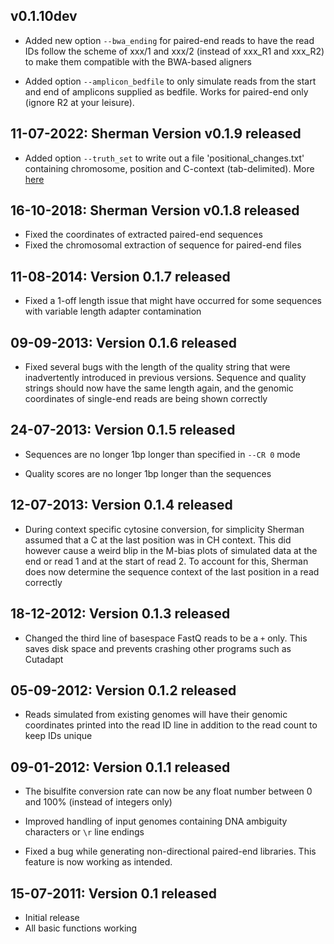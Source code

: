 ## v0.1.10dev

- Added new option `--bwa_ending` for paired-end reads to have the read IDs follow the scheme of xxx/1 and xxx/2 (instead of xxx_R1 and xxx_R2) to make them compatible with the BWA-based aligners

- Added option `--amplicon_bedfile` to only simulate reads from the start and end of amplicons supplied as bedfile. Works for paired-end only (ignore R2 at your leisure).


## 11-07-2022: Sherman Version v0.1.9 released

- Added option `--truth_set` to write out a file 'positional_changes.txt' containing chromosome, position and C-context (tab-delimited). More [here](https://github.com/FelixKrueger/Sherman/pull/9)

## 16-10-2018: Sherman Version v0.1.8 released

- Fixed the coordinates of extracted paired-end sequences
- Fixed the chromosomal extraction of sequence for paired-end files


## 11-08-2014: Version 0.1.7 released

- Fixed a 1-off length issue that might have occurred for some sequences with variable length adapter contamination

## 09-09-2013: Version 0.1.6 released

- Fixed several bugs with the length of the quality string that were inadvertently introduced in previous versions. Sequence and quality strings should now have the same length again, and the genomic coordinates of single-end reads are being shown correctly

## 24-07-2013: Version 0.1.5 released

- Sequences are no longer 1bp longer than specified in `--CR 0` mode

- Quality scores are no longer 1bp longer than the sequences

## 12-07-2013: Version 0.1.4 released

- During context specific cytosine conversion, for simplicity Sherman assumed that a C at the last position was in CH context. This did however cause a weird blip in the M-bias plots of simulated data at the end or read 1 and at the start of read 2. To account for this, Sherman does now determine the sequence context of the last position in a read correctly

## 18-12-2012: Version 0.1.3 released

 - Changed the third line of basespace FastQ reads to be a `+` only. This saves disk space and prevents crashing other programs such as Cutadapt

## 05-09-2012: Version 0.1.2 released

- Reads simulated from existing genomes will have their genomic coordinates printed into the read ID line in addition to the read count to keep IDs unique

## 09-01-2012: Version 0.1.1 released

- The bisulfite conversion rate can now be any float number between 0 and 100% (instead of integers only)

- Improved handling of input genomes containing DNA ambiguity characters or `\r` line endings

- Fixed a bug while generating non-directional paired-end libraries. This feature is now working as intended.

## 15-07-2011: Version 0.1 released
- Initial release
- All basic functions working
